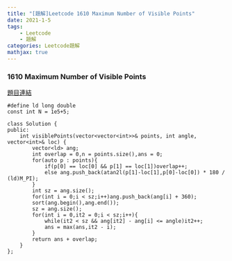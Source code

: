 ```yaml
---
title: "[題解]Leetcode 1610 Maximum Number of Visible Points"
date: 2021-1-5
tags: 
    - Leetcode
    - 題解
categories: Leetcode題解
mathjax: true
---
```


### 1610 Maximum Number of Visible Points
<!--more-->
[題目連結](https://leetcode.com/problems/maximum-number-of-visible-points)

```cpp=
#define ld long double
const int N = 1e5+5;

class Solution {
public:
    int visiblePoints(vector<vector<int>>& points, int angle, vector<int>& loc) {
        vector<ld> ang;
        int overlap = 0,n = points.size(),ans = 0;
        for(auto p : points){
            if(p[0] == loc[0] && p[1] == loc[1])overlap++;
            else ang.push_back(atan2l(p[1]-loc[1],p[0]-loc[0]) * 180 / (ld)M_PI);
        }
        int sz = ang.size();
        for(int i = 0;i < sz;i++)ang.push_back(ang[i] + 360);
        sort(ang.begin(),ang.end());
        sz = ang.size();
        for(int i = 0,it2 = 0;i < sz;i++){
            while(it2 < sz && ang[it2] - ang[i] <= angle)it2++;
            ans = max(ans,it2 - i);
        }
        return ans + overlap;
    }
};
```
